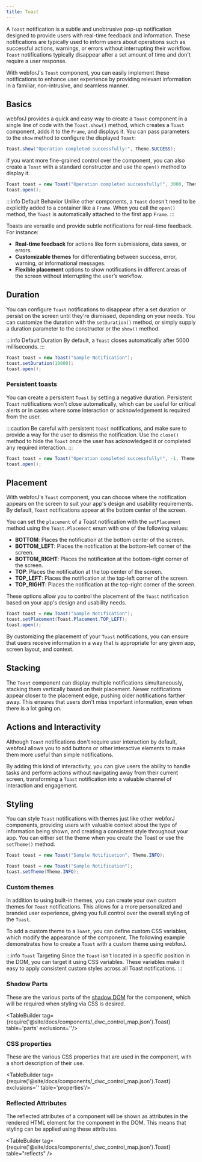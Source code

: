 ```yaml
---
title: Toast
---
```


<DocChip chip="shadow" />

<DocChip chip="name" label="dwc-toast" />

<JavadocLink type="toast" location="com/webforj/component/toast/Toast" top='true'/>

A `Toast` notification is a subtle and unobtrusive pop-up notification designed to provide users with real-time feedback and information. These notifications are typically used to inform users about operations such as successful actions, warnings, or errors without interrupting their workflow. `Toast` notifications typically disappear after a set amount of time and don't require a user response.

With webforJ's `Toast` component, you can easily implement these notifications to enhance user experience by providing relevant information in a familiar, non-intrusive, and seamless manner. 

## Basics

webforJ provides a quick and easy way to create a `Toast` component in a single line of code with the `Toast.show()` method, which creates a `Toast` component, adds it to the `Frame`, and displays it. You can pass parameters to the `show` method to configure the displayed `Toast`:

```java
Toast.show("Operation completed successfully!", Theme.SUCCESS);
```


If you want more fine-grained control over the component, you can also create a `Toast` with a standard constructor and use the `open()` method to display it.

```java
Toast toast = new Toast("Operation completed successfully!", 3000, Theme.SUCCESS, Placement.TOP);
toast.open();
```

<ComponentDemo 
path='https://demo.webforj.com/webapp/controlsamples/toast?'
javaE='https://raw.githubusercontent.com/webforj/webforj-docs-samples/refs/heads/main/src/main/java/com/webforj/samples/views/toast/ToastView.java'
height='200px'
/>

:::info Default Behavior
Unlike other components, a `Toast` doesn't need to be explicitly added to a container like a `Frame`. When you call the `open()` method, the `Toast` is automatically attached to the first app `Frame`.
:::

Toasts are versatile and provide subtle notifications for real-time feedback. For instance:

- **Real-time feedback** for actions like form submissions, data saves, or errors.
- **Customizable themes** for differentiating between success, error, warning, or informational messages.
- **Flexible placement** options to show notifications in different areas of the screen without interrupting the user’s workflow.

## Duration

You can configure `Toast` notifications to disappear after a set duration or persist on the screen until they're dismissed, depending on your needs. You can customize the duration with the `setDuration()` method, or simply supply a duration parameter to the constructor or the `show()` method.

:::info Default Duration
By default, a `Toast` closes automatically after 5000 milliseconds.
:::

```java
Toast toast = new Toast("Sample Notification");
toast.setDuration(10000);
toast.open();
```

### Persistent toasts

You can create a persistent `Toast` by setting a negative duration. Persistent `Toast` notifications won't close automatically, which can be useful for critical alerts or in cases where some interaction or acknowledgement is required from the user.

:::caution
Be careful with persistent `Toast` notifications, and make sure to provide a way for the user to dismiss the notification. Use the `close()` method to hide the `Toast` once the user has acknowledged it or completed any required interaction.
:::

```java
Toast toast = new Toast("Operation completed successfully!", -1, Theme.SUCCESS, Placement.TOP);
toast.open();
```

## Placement

With webforJ's `Toast` component, you can choose where the notification appears on the screen to suit your app's design and usability requirements. By default, `Toast` notifications appear at the bottom center of the screen. 

You can set the `placement` of a Toast notification with the `setPlacement` method using the `Toast.Placement` enum with one of the following values:

- **BOTTOM**: Places the notification at the bottom center of the screen.
- **BOTTOM_LEFT**: Places the notification at the bottom-left corner of the screen.
- **BOTTOM_RIGHT**: Places the notification at the bottom-right corner of the screen.
- **TOP**: Places the notification at the top center of the screen.
- **TOP_LEFT**: Places the notification at the top-left corner of the screen.
- **TOP_RIGHT**: Places the notification at the top-right corner of the screen.

These options allow you to control the placement of the `Toast` notification based on your app's design and usability needs.

```java
Toast toast = new Toast("Sample Notification");
toast.setPlacement(Toast.Placement.TOP_LEFT);
toast.open();
```

<ComponentDemo 
path='https://demo.webforj.com/webapp/controlsamples/toastplacement?'
javaE='https://raw.githubusercontent.com/webforj/webforj-docs-samples/refs/heads/main/src/main/java/com/webforj/samples/views/toast/ToastPlacementView.java'
height='320px'
/>

By customizing the placement of your `Toast` notifications, you can ensure that users receive information in a way that is appropriate for any given app, screen layout, and context.

## Stacking

The `Toast` component can display multiple notifications simultaneously, stacking them vertically based on their placement. Newer notifications appear closer to the placement edge, pushing older notifications farther away. This ensures that users don't miss important information, even when there is a lot going on.

## Actions and Interactivity

Although `Toast` notifications don't require user interaction by default, webforJ allows you to add buttons or other interactive elements to make them more useful than simple notifications. 

<ComponentDemo 
path='https://demo.webforj.com/webapp/controlsamples/toastcookies?'
javaE='https://raw.githubusercontent.com/webforj/webforj-docs-samples/refs/heads/main/src/main/java/com/webforj/samples/views/toast/ToastCookiesView.java'
cssURL='https://raw.githubusercontent.com/webforj/ControlSamples/main/src/main/resources/css/toast/toastCookies.css'
height='350px'
/>

By adding this kind of interactivity, you can give users the ability to handle tasks and perform actions without navigating away from their current screen, transforming a `Toast` notification into a valuable channel of interaction and engagement. 

## Styling

You can style `Toast` notifications with themes just like other webforJ components, providing users with valuable context about the type of information being shown, and creating a consistent style throughout your app. You can either set the theme when you create the Toast or use the `setTheme()` method.

```java
Toast toast = new Toast("Sample Notification", Theme.INFO);
```

```java
Toast toast = new Toast("Sample Notification");
toast.setTheme(Theme.INFO);
```

### Custom themes

In addition to using built-in themes, you can create your own custom themes for `Toast` notifications. This allows for a more personalized and branded user experience, giving you full control over the overall styling of the `Toast`.

To add a custom theme to a `Toast`, you can define custom CSS variables, which modify the appearance of the component. The following example demonstrates how to create a `Toast` with a custom theme using webforJ.

:::info `Toast` Targeting
Since the `Toast` isn't located in a specific position in the DOM, you can target it using CSS variables. These variables make it easy to apply consistent custom styles across all Toast notifications.
:::

<ComponentDemo 
path='https://demo.webforj.com/webapp/controlsamples/toasttheme?'  
javaE='https://raw.githubusercontent.com/webforj/webforj-docs-samples/refs/heads/main/src/main/java/com/webforj/samples/views/toast/ToastThemeView.java'
cssURL='https://raw.githubusercontent.com/webforj/ControlSamples/main/src/main/resources/css/toast/toastTheme.css'
height='200px'
/>

### Shadow Parts

These are the various parts of the [shadow DOM](../glossary#shadow-dom) for the component, which will be required when styling via CSS is desired.

<TableBuilder tag={require('@site/docs/components/_dwc_control_map.json').Toast} table='parts' exclusions=''/>

### CSS properties

These are the various CSS properties that are used in the component, with a short description of their use.

<TableBuilder tag={require('@site/docs/components/_dwc_control_map.json').Toast} exclusions='' table='properties'/>

### Reflected Attributes

The reflected attributes of a component will be shown as attributes in the rendered HTML element for the component in the DOM. This means that styling can be applied using these attributes.

<TableBuilder tag={require('@site/docs/components/_dwc_control_map.json').Toast} table="reflects" />